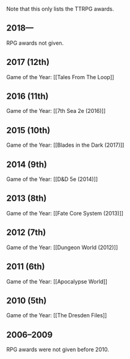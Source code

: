 Note that this only lists the TTRPG awards.

## 2018—

RPG awards not given.
## 2017 (12th)

Game of the Year: [[Tales From The Loop]]
## 2016 (11th)

Game of the Year: [[7th Sea 2e (2016)]]
## 2015 (10th)

Game of the Year: [[Blades in the Dark (2017)]]
## 2014  (9th)

Game of the Year: [[D&D 5e (2014)]]
## 2013 (8th)

Game of the Year: [[Fate Core System (2013)]]
## 2012 (7th)

Game of the Year: [[Dungeon World (2012)]]
## 2011 (6th)

Game of the Year: [[Apocalypse World]]
## 2010 (5th)

Game of the Year: [[The Dresden Files]]
## 2006–2009

RPG awards were not given before 2010.